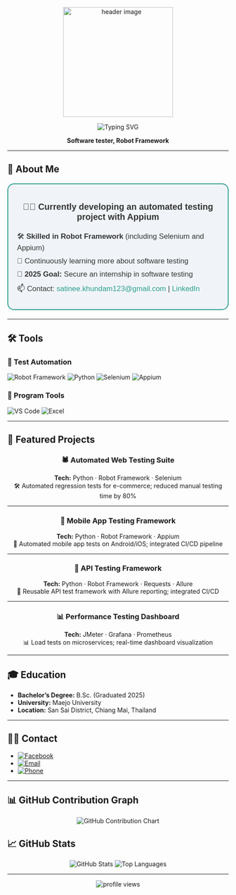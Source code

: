 <!-- Banner / Cover -->
<p align="center">
  <img src="https://scontent.fbkk18-2.fna.fbcdn.net/v/t39.30808-6/462512431_2032119857243736_8897211820029814712_n.jpg?_nc_cat=111&ccb=1-7&_nc_sid=6ee11a&_nc_ohc=3SJFvlKHgdAQ7kNvwHTo6a6&_nc_oc=AdlzZLyydI-z_wp0rkQU7UPlgoluKysBlrSJ2bF1h-Uh1QIf2x1MFOvMVZtCA5uU_KI&_nc_zt=23&_nc_ht=scontent.fbkk18-2.fna&_nc_gid=YfoobAbqtbMyc82GhFtAyg&oh=00_AfZYh4TmU-aFcy0JjOFv_Aek2k9D4YRLEH7RLPwUPqsZCQ&oe=68D8BFA7"
       alt="header image" width="250" height="250" />
</p>

<p align="center">
  <img src="https://readme-typing-svg.herokuapp.com?font=Kanit&size=25&duration=3000&pause=1000&color=1E4C9A&center=true&vCenter=true&width=600&lines=Hi,%20I’m%20Satinee%20Khundam+👋" alt="Typing SVG" />
</p>


<p align="center">
  <strong>Software tester, Robot Framework</strong><br/>
</p>

---

## 🚀 About Me
<div style="max-width: 500px; margin: 20px auto; padding: 20px;
            border: 2px solid #2a9d8f; border-radius: 15px;
            font-family: Arial, sans-serif; background-color: #f0f4f8; 
            color: #333; text-align: left;">

  <p style="text-align: center; font-size: 1.4em;">
    🧑‍💻 <strong>Currently developing an automated testing project with Appium</strong>
  </p>

  <p style="font-size: 1.2em; margin: 10px 0;">
    🛠 <strong>Skilled in Robot Framework</strong> (including Selenium and Appium)
  </p>

  <p style="font-size: 1.2em; margin: 10px 0;">
    🌱 Continuously learning more about software testing
  </p>

  <p style="font-size: 1.2em; margin: 10px 0;">
    🎯 <strong>2025 Goal:</strong> Secure an internship in software testing
  </p>

  <p style="font-size: 1.2em; margin: 10px 0;">
    📫 Contact: 
    <a href="mailto:satinee.khundam123@gmail.com" style="color:#2a9d8f; text-decoration:none;">
      satinee.khundam123@gmail.com
    </a> | 
    <a href="https://www.linkedin.com/in/phanupongsuwan88" style="color:#2a9d8f; text-decoration:none;">
      LinkedIn
    </a>
  </p>
</div>

---

## 🛠 Tools

### 🤖 Test Automation
![Robot Framework](https://img.shields.io/badge/Robot%20Framework-FF4088?style=for-the-badge&logo=robotframework&logoColor=white)
![Python](https://img.shields.io/badge/Python-3776AB?style=for-the-badge&logo=python&logoColor=white)
![Selenium](https://img.shields.io/badge/Selenium-43B02A?style=for-the-badge&logo=selenium&logoColor=white)
![Appium](https://img.shields.io/badge/Appium-3D99F0?style=for-the-badge&logo=appium&logoColor=white)

### 🧰 Program Tools
![VS Code](https://img.shields.io/badge/VS%20Code-007ACC?style=for-the-badge&logo=visualstudiocode&logoColor=white)
![Excel](https://img.shields.io/badge/Microsoft%20Excel-217346?style=for-the-badge&logo=microsoftexcel&logoColor=white)

---

## 📌 Featured Projects
<div align="center">

### 🕷️ Automated Web Testing Suite  
**Tech:** Python · Robot Framework · Selenium  
🛠 Automated regression tests for e-commerce; reduced manual testing time by 80%  

---

### 📱 Mobile App Testing Framework  
**Tech:** Python · Robot Framework · Appium  
📱 Automated mobile app tests on Android/iOS; integrated CI/CD pipeline  

---

### 🔗 API Testing Framework  
**Tech:** Python · Robot Framework · Requests · Allure  
🔗 Reusable API test framework with Allure reporting; integrated CI/CD  

---

### 📊 Performance Testing Dashboard  
**Tech:** JMeter · Grafana · Prometheus  
📊 Load tests on microservices; real-time dashboard visualization  

</div>

---

## 🎓 Education
- **Bachelor’s Degree:** B.Sc. (Graduated 2025)  
- **University:** Maejo University  
- **Location:** San Sai District, Chiang Mai, Thailand  

---

## ✍🏻 Contact
- [![Facebook](https://img.shields.io/badge/Facebook-1877F2?logo=facebook&logoColor=white)](https://www.facebook.com/satinee.khundam.2024)  
- [![Email](https://img.shields.io/badge/Email-D14836?logo=gmail&logoColor=white)](mailto:satinee.khundam123@gmail.com)  
- [![Phone](https://img.shields.io/badge/Phone-25D366?logo=whatsapp&logoColor=white)](tel:0612517835)  

---

## 📊 GitHub Contribution Graph
<div align="center">
  <img src="https://ghchart.rshah.org/satinee1234" alt="GitHub Contribution Chart" />
</div>

## 📈 GitHub Stats
<div align="center">
  <img src="https://github-readme-stats.vercel.app/api?username=satinee1234&show_icons=true&count_private=true&hide_border=true" alt="GitHub Stats">
  <img src="https://github-readme-stats.vercel.app/api/top-langs/?username=satinee1234&layout=compact&hide_border=true" alt="Top Languages">
</div>

---

<p align="center">
  <img src="https://komarev.com/ghpvc/?username=satinee1234&style=flat-square" alt="profile views"/>
</p>


